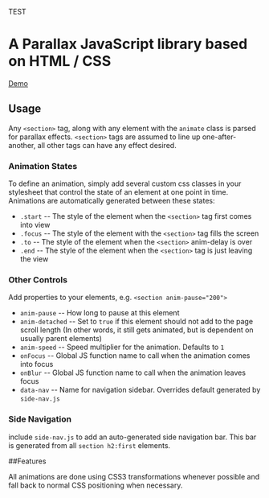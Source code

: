 TEST

# A Parallax JavaScript library based on HTML / CSS

[Demo](http://razorfish.github.com/Parallax-JS)

## Usage

Any `<section>` tag, along with any element with the `animate` class is parsed for parallax effects.  `<section>` tags are assumed to line up one-after-another, all other tags can have any effect desired.

### Animation States

To define an animation, simply add several custom css classes in your stylesheet that control the state of an element at one point in time.  Animations are automatically generated between these states:

- `.start` -- The style of the element when the `<section>` tag first comes into view
- `.focus` -- The style of the element with the `<section>` tag fills the screen
- `.to` -- The style of the element when the `<section>` anim-delay is over
- `.end` -- The style of the element when the `<section>` tag is just leaving the view

### Other Controls

Add properties to your elements, e.g. `<section anim-pause="200">`

- `anim-pause` -- How long to pause at this element
- `anim-detached` -- Set to `true` if this element should not add to the page scroll length (In other words, it still gets animated, but is dependent on usually parent elements)
- `anim-speed` -- Speed multiplier for the animation.  Defaults to `1`
- `onFocus` -- Global JS function name to call when the animation comes into focus
- `onBlur` -- Global JS function name to call when the animation leaves focus
- `data-nav` -- Name for navigation sidebar.  Overrides default generated by `side-nav.js`

### Side Navigation

include `side-nav.js` to add an auto-generated side navigation bar.  This bar is generated from all `section h2:first` elements.

##Features

All animations are done using CSS3 transformations whenever possible and fall back to normal CSS positioning when necessary.